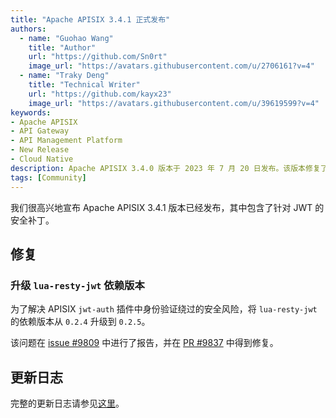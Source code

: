 ```yaml
---
title: "Apache APISIX 3.4.1 正式发布"
authors:
  - name: "Guohao Wang"
    title: "Author"
    url: "https://github.com/Sn0rt"
    image_url: "https://avatars.githubusercontent.com/u/2706161?v=4"
  - name: "Traky Deng"
    title: "Technical Writer"
    url: "https://github.com/kayx23"
    image_url: "https://avatars.githubusercontent.com/u/39619599?v=4"
keywords:
- Apache APISIX
- API Gateway
- API Management Platform
- New Release
- Cloud Native
description: Apache APISIX 3.4.0 版本于 2023 年 7 月 20 日发布。该版本修复了 JWT 中一个安全漏洞。
tags: [Community]
---
```


我们很高兴地宣布 Apache APISIX 3.4.1 版本已经发布，其中包含了针对 JWT 的安全补丁。

<!--truncate-->

## 修复

### 升级 `lua-resty-jwt` 依赖版本

为了解决 APISIX `jwt-auth` 插件中身份验证绕过的安全风险，将 `lua-resty-jwt` 的依赖版本从 `0.2.4` 升级到 `0.2.5`。

该问题在 [issue #9809](https://github.com/apache/apisix/issues/9809) 中进行了报告，并在 [PR #9837](https://github.com/apache/apisix/pull/9837) 中得到修复。

## 更新日志

完整的更新日志请参见[这里](https://github.com/apache/apisix/blob/release/3.4/CHANGELOG.md#341)。
